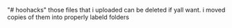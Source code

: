 "# hoohacks" 
those files that i uploaded can be deleted if yall want. i moved copies of them into properly labeld folders
